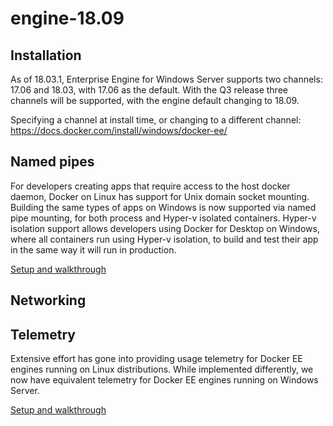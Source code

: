 # engine-18.09

## Installation

As of 18.03.1, Enterprise Engine for Windows Server supports two channels: 17.06 and 18.03, with 17.06 as the default. With the Q3 release three channels will be supported, with the engine default changing to 18.09.

Specifying a channel at install time, or changing to a different channel: https://docs.docker.com/install/windows/docker-ee/

## Named pipes

For developers creating apps that require access to the host docker daemon, Docker on Linux has support for Unix domain socket mounting. Building the same types of apps on Windows is now supported via named pipe mounting, for both process and Hyper-v isolated containers. Hyper-v isolation support allows developers using Docker for Desktop on Windows, where all containers run using Hyper-v isolation, to build and test their app in the same way it will run in production.

[Setup and walkthrough](https://github.com/carlfischer1/engine-18.09/blob/master/namedpipes.md)

## Networking



## Telemetry

Extensive effort has gone into providing usage telemetry for Docker EE engines running on Linux distributions. While implemented differently, we now have equivalent telemetry for Docker EE engines running on Windows Server.

[Setup and walkthrough](https://github.com/carlfischer1/engine-18.09/blob/master/telemetry.md)

